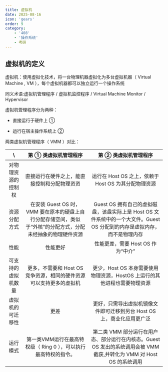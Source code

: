 ```yaml
---
title: 虚拟机
date: 2025-08-16
icon: 'gears'
order: 9
category: 
    - '408'
    - '操作系统'
    - 考研  
---
```


## 虚拟机的定义

虚拟机：使用虚拟化技术，将一台物理机器虚拟化为多台虚拟机器（ Virtual Machine , VM ），每个虚拟机器都可以独立运行一个操作系统

同义术语:虚拟机管理程序 / 虚拟机监控程序 / Virtual Machine Monitor / Hypervisor

虚拟机管理程序分为两种：

- 直接运行于硬件上 ①

- 运行在宿主操作系统上 ②

两类虚拟机管理程序（ VMM ）对比：

|  \  | 第 ① 类虚拟机管理程序 | 第 ② 类虚拟机管理程序 |
| :--: | :------------------: | :------------------: |
| 对物理资源的控制权 | 直接运行在硬件之上，能直接控制和分配物理资资 | 运行在 Host OS 之上，依赖于 Host OS 为其分配物理资源 |
| 资源分配方式 | 在安装 Guest OS 时， VMM 要在原本的硬盘上自行分配存储空间，类似于“外核”的分配方式，分配未经抽象的物理硬件资源 | Guest OS 拥有自己的虚拟磁盘，该盘实际上是 Host OS 文件系统中的一个大文件。Guest OS 分配到的内存是虚拟内存，而不是物理内存 |
| 性能 | 性能更好 | 性能更差，需要 Host OS 作为“中介” |
| 可支持的虚拟机数量 | 更多，不需要和 Host OS 竞争资源，相同的硬件资源可以支持更多的虚拟机 | 更少，Host OS 本身需要使用物理资源，HostOS 上运行的其他进程也需要物理资源 | 
| 虚拟机的可迁移性 | 更差 | 更好，只需导出虚拟机镜像文件即可迁移到另台 Host OS 上，商业化应用更广泛 |
| 运行模式 | 第一类VMM运行在最高特权级（ Ring 0 ），可以执行最高特权的指令。 | 第二类 VMM 部分运行在用户态、部分运行在内核态。Guest OS 发出的系统调用会被 VMM 截获,并转化为 VMM 对 Host OS 的系统调用 |




